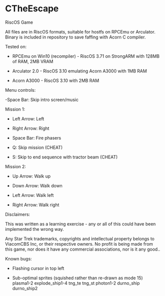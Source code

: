 # CTheEscape

RiscOS Game

All files are in RiscOS formats, suitable for hostfs on RPCEmu or Arculator. Binary is included in repository to save faffing with Acorn C compiler.


Tested on:

- RPCEmu on Win10 (recompiler) - RiscOS 3.71 on StrongARM with 128MB of RAM, 2MB VRAM

- Arculator 2.0 - RiscOS 3.10 emulating Acorn A3000 with 1MB RAM

- Acorn A3000 - RiscOS 3.10 with 2MB RAM


Menu controls:

-Space Bar: Skip intro screen/music


Mission 1:

- Left Arrow: Left

- Right Arrow: Right

- Space Bar: Fire phasers

- Q: Skip mission (CHEAT)

- S: Skip to end sequence with tractor beam (CHEAT)


Mission 2:

- Up Arrow: Walk up

- Down Arrow: Walk down

- Left Arrow: Walk left

- Right Arrow: Walk right




Disclaimers:

This was written as a learning exercise - any or all of this could have been implemented the wrong way.

Any Star Trek trademarks, copyrights and intellectual property belongs to ViacomCBS Inc, or their respective owners. No profit is being made from this game, nor does it have any commercial associations, nor is it any good..


Known bugs:

- Flashing cursor in top left

- Sub-optimal sprites (squished rather than re-drawn as mode 15)
plasma1-2
explode_ship1-4
tng_te
tng_st
photon1-2
durno_ship
durno_ship2